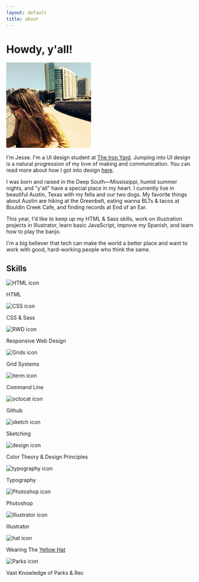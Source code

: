 ```yaml
---
layout: default
title: about
---
```

<div class="blog-banner">
	<h1>Howdy, y'all!</h1>
</div>
<div class="wrapper">
	<img src="/img/jesse.png" alt="photo of Jesse Crow" class="prof-pic">
	<div class="about-main-text">
		<p><span class="about-intro">I'm Jesse.</span> I'm a UI design student at <a href="http://theironyard.com/courses/ui-design/">The Iron Yard</a>. Jumping into UI design is a natural progression of my love of making and communication. You can read more about how I got into design <a href="http://crowjm.github.io/2015/02/10/why-web-design.html">here</a>.</p>
		<p>I was born and raised in the Deep South&mdash;Mississippi, humid summer nights, and "y'all" have a special place in my heart. I currently live in beautiful Austin, Texas with my fella and our two dogs. My favorite things about Austin are hiking at the Greenbelt, eating wanna BLTs &amp; tacos at Bouldin Creek Cafe, and finding records at End of an Ear.</p>
		<p>This year, I'd like to keep up my HTML &amp; Sass skills, work on illustration projects in Illustrator, learn basic JavaScript, improve my Spanish, and learn how to play the banjo.</p>
		<p>I'm a big believer that tech can make the world a better place and want to work with good, hard-working people who think the same.</p>
	</div>
	<div class="skills">
		<h2>Skills</h2>
		<div class="skill-list-1">
			<div class="skill">
				<div class="skill-icon"><img src="../img/icons/html-icon.svg" alt="HTML icon"></div>
				<div class="skill-name"><p>HTML</p></div>
			</div>
			<div class="skill">
				<div class="skill-icon"><img src="../img/icons/css-icon.svg" alt="CSS icon"></div>
				<div class="skill-name"><p>CSS &amp; Sass</p></div>
			</div>
			<div class="skill">
				<div class="skill-icon"><img src="../img/icons/rwd-icon.svg" alt="RWD icon"></div>
				<div class="skill-name"><p>Responsive Web Design</p></div>
			</div>
			<div class="skill">
				<div class="skill-icon"><img src="../img/icons/grid-icon.svg" alt="Grids icon"></div>
				<div class="skill-name"><p>Grid Systems</p></div>
			</div>
		</div>
		<div class="skill-list-2">
			<div class="skill">
				<div class="skill-icon"><img src="../img/icons/iterm-icon.svg" alt="iterm icon"></div>
				<div class="skill-name"><p>Command Line</p></div>
			</div>
			<div class="skill">
				<div class="skill-icon"><img src="../img/icons/octocat-icon.svg" alt="octocat icon"></div>
				<div class="skill-name"><p>Github</p></div>
			</div>
			<div class="skill">
				<div class="skill-icon"><img src="../img/icons/sketch-icon.svg" alt="sketch icon"></div>
				<div class="skill-name"><p>Sketching</p></div>
			</div>
			<div class="skill">
				<div class="skill-icon"><img src="../img/icons/design-icon.svg" alt="design icon"></div>
				<div class="skill-name"><p>Color Theory &amp; Design Principles</div>	
			</div>
		</div>
		<div class="skill-list-3">
			<div class="skill">
				<div class="skill-icon"><img src="../img/icons/typography-icon.svg" alt="typography icon"></div>
				<div class="skill-name"><p>Typography</p></div>
			</div>
			<div class="skill">
				<div class="skill-icon"><img src="../img/icons/photoshop-icon.svg" alt="Photoshop icon"></div>
				<div class="skill-name"><p>Photoshop</p></div>
			</div>
			<div class="skill">
				<div class="skill-icon"><img src="../img/icons/illustrator-icon.svg" alt="Illustrator icon"></div>
				<div class="skill-name"><p>Illustrator</p></div>
			</div>
			<div class="skill">
				<div class="skill-icon"><img src="../img/icons/hat-icon.svg" alt="hat icon"></div>
				<div class="skill-name"><p>Wearing The <a href="http://www.debonogroup.com/six_thinking_hats.php">Yellow Hat</a></p></div>
			</div>
			<div class="skill">
				<div class="skill-icon"><img src="../img/icons/parks-icon.svg" alt="Parks icon"></div>
				<div class="skill-name"><p>Vast Knowledge of Parks &amp; Rec</p></div>	
			</div>	
		</div>
	</div>
</div>